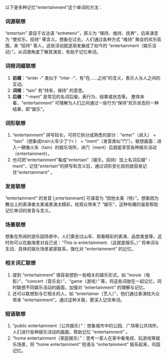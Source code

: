 以下是多种记忆“entertainment”这个单词的方法：
### 词源联想
“entertain” 源自于古法语 “entretenir”，原义为 “保持、维持、抚养”，后来演变为 “使欢乐，招待” 等含义。想象在过去，人们通过各种方式 “维持” 聚会的欢乐氛围，来 “招待” 客人，这些活动就逐渐发展成了如今的 “entertainment（娱乐活动）”。从词源角度了解其演变，有助于记忆单词。 

### 词根词缀联想 
1. **前缀**：“enter -” 类似于 “inter -”，有“在……之间”的含义，表示人与人之间的互动。 
2. **词根**：“tain” 有“持有，保持” 的意思。 
3. **后缀**：“-ment” 是常见的名词后缀，表行为、结果或状态等。 
整体来看，“entertainment” 可理解为人们之间通过一些行为“保持”欢乐状态的一种结果，即“娱乐”。 

### 词形联想 
1. “entertainment” 拼写较长，可将它拆分成熟悉的部分：“enter”（进入） + “tain”（想象成train火车少了个r ） + “ment”（发音类似“门”）。联想画面：进入一辆像火车（tain）的娱乐场所，进门（ment）后就能享受各种娱乐活动（entertainment）。 
2. 也可把“entertainment”看成“entertain”（娱乐，招待）加上名词后缀“ - ment”，记住“entertain”的拼写和含义后，通过词形变化规则就容易记住“entertainment” 。 

### 发音联想 
“entertainment” 的发音 [ˌentəˈteɪnmənt] 可谐音为 “因他太美（特）”。想象因为舞台上的表演者太美或表演太精彩，给观众带来了 “娱乐”，这种有趣的谐音帮助记忆单词的发音与含义。 

### 场景联想 
想象在热闹的游乐园场景中，人们乘坐过山车、观看精彩的表演、品尝美食等。这时你可以在脑海里对自己说：“This is entertainment.（这就是娱乐。）” 将单词与生动、具体的娱乐场景紧密联系，强化对 “entertainment” 的记忆。 

### 相关词汇联想 
1. 提到 “entertainment” 很容易想到一些相关的娱乐形式，如 “movie（电影）”、“concert（音乐会）”、“game（游戏）” 等。将这些词放在一起记忆，同时联想不同娱乐活动的画面，加强对 “entertainment” 的理解与记忆。 
2. 还可以联想到与它相关的人，如 “entertainer（艺人）”，他们通过表演给大众带来 “entertainment”。通过这种关联，更深入记住单词。 

### 短语联想 
1. “public entertainment（公共娱乐）”：想象城市中的公园、广场等公共场所，人们进行各种娱乐活动的画面，帮助记忆 “entertainment” 。 
2. “home entertainment（家庭娱乐）”：思考一家人在家中看电视、玩游戏等娱乐场景，将 “home entertainment” 短语与 “entertainment” 联系起来，巩固记忆。 